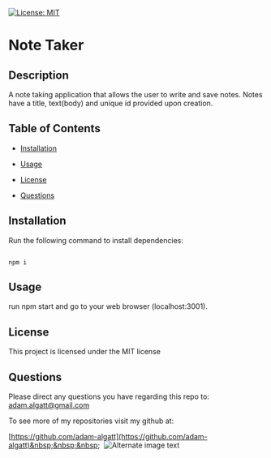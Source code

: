
[![License: MIT](https://img.shields.io/badge/license-MIT-green.svg)](https://opensource.org/licenses/MIT)
 # Note Taker
 
 ## Description

 A note taking application that allows the user to write and save notes. Notes have a title, text(body) and unique id provided upon creation. 

## Table of Contents

* [Installation](#installation)

* [Usage](#usage)

* [License](#license)

* [Questions](#questions)



## Installation

Run the following command to install dependencies:

``` 

npm i

```

## Usage 

run npm start and go to your web browser (localhost:3001).

## License

 This project is licensed under the MIT license

## Questions

Please direct any questions you have regarding this repo to: 
[adam.algatt@gmail.com](mailto:adam.algatt@gmail.com) 

To see more of my repositories visit my github at: 

 [https://github.com/adam-algatt](https://github.com/adam-algatt)&nbsp;&nbsp;&nbsp;&nbsp;
![Alternate image text](https://cdn-icons-png.flaticon.com/64/25/25231.png)
